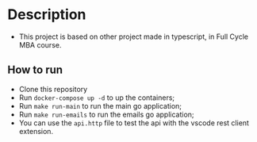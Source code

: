 # Description

- This project is based on other project made in typescript, in Full Cycle MBA course.

## How to run

- Clone this repository
- Run `docker-compose up -d` to up the containers;
- Run `make run-main` to run the main go application;
- Run `make run-emails` to run the emails go application;
- You can use the `api.http` file to test the api with the vscode rest client extension.
